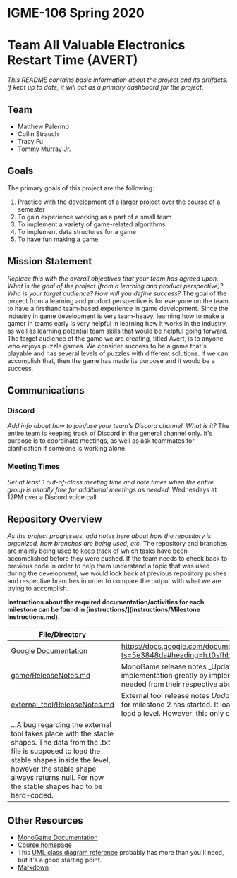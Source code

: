 # IGME-106 Spring 2020 
# Team All Valuable Electronics Restart Time (AVERT)

_This README contains basic information about the project and its artifacts. If kept up to date, it will act as a primary dashboard for the project._

## Team

- Matthew Palermo
- Collin Strauch
- Tracy Fu
- Tommy Murray Jr.

## Goals
The primary goals of this project are the following:
1. Practice with the development of a larger project over the course of a semester
2. To gain experience working as a part of a small team
3. To implement a variety of game-related algorithms 
4. To implement data structures for a game 
5. To have fun making a game

## Mission Statement
_Replace this with the overall objectives that your team has agreed upon._
_What is the goal of the project (from a learning and product perspective)? Who is your target audience? How will you define success?_
The goal of the project from a learning and product perspective is for everyone on the team to have a firsthand team-based experience in game development. Since the industry in game development is very team-heavy, learning how to make a gamer in teams early is very helpful in learning how it works in the industry, as well as learning potential team skills that would be helpful going forward. The target audience of the game we are creating, titled Avert, is to anyone who enjoys puzzle games. We consider success to be a game that's playable and has several levels of puzzles with different solutions. If we can accomplish that, then the game has made its purpose and it would be a success.

## Communications

### Discord
_Add info about how to join/use your team's Discord channel. What is it?_
The entire team is keeping track of Discord in the general channel only. It's purpose is to coordinate meetings, as well as ask teammates for clarification if someone is working alone.

### Meeting Times
_Set at least 1 out-of-class meeting time and note times when the entire group is usually free for additional meetings as needed._
Wednesdays at 12PM over a Discord voice call.

## Repository Overview
_As the project progresses, add notes here about how the repository is organized, how branches are being used, etc._
The repository and branches are mainly being used to keep track of which tasks have been accomplished before they were pushed. If the team needs to check back to previous code in order to help them understand a topic that was used during the development, we would look back at previous repository pushes and respective branches in order to compare the output with what we are trying to accomplish.

**Instructions about the required documentation/activities for each milestone can be found in [instructions/](instructions/Milestone Instructions.md).**

| File/Directory | Contents |
| -------------- | ----------- |
| [Google Documentation](TBD) | https://docs.google.com/document/d/1nSW5v7hB6X4PuBVPtCtv6lNH2kY1LTXddgQnLUTfOec/edit?ts=5e3848da#heading=h.t0sfhbwed8te
| [game/ReleaseNotes.md](src/ReleaseNotes.md) | MonoGame release notes _Update this with each milestone. ..Milestone 2 expanded on the implementation greatly by implementing the external tool, and all of the code for the child classe needed from their respective abstract classes.|
| [external_tool/ReleaseNotes.md](src/ReleaseNotes.md) | External tool release notes _Update this with each milestone._...The implementation of the external tool for milestone 2 has started. It loads a level with a .txt file, and can be tested when the player tries to load a level. However, this only counts for a tutorial level and not for any physically playable stages.
...A bug regarding the external tool takes place with the stable shapes. The data from the .txt file is supposed to load the stable shapes inside the level, however the stable shape always returns null. For now the stable shapes had to be hard-coded.| 

## Other Resources
- [MonoGame Documentation](http://www.monogame.net/documentation/?page=main)
- [Course homepage](https://esmesh.github.io/RIT-IGME-106/)
- This [UML class diagram reference](https://www.uml-diagrams.org/class-reference.html) probably has more than you'll need, but it's a good starting point.
- [Markdown](https://docs.gitlab.com/ee/user/markdown.html)
